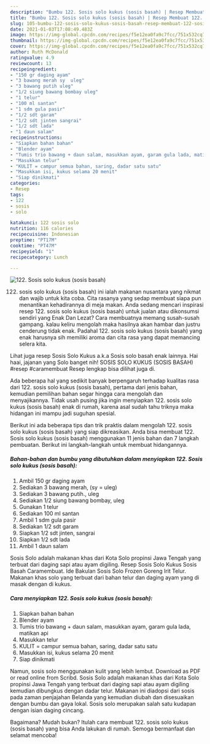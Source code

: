```yaml
---
description: "Bumbu 122. Sosis solo kukus (sosis basah) | Resep Membuat 122. Sosis solo kukus (sosis basah) Yang Paling Enak"
title: "Bumbu 122. Sosis solo kukus (sosis basah) | Resep Membuat 122. Sosis solo kukus (sosis basah) Yang Paling Enak"
slug: 105-bumbu-122-sosis-solo-kukus-sosis-basah-resep-membuat-122-sosis-solo-kukus-sosis-basah-yang-paling-enak
date: 2021-01-03T17:08:49.483Z
image: https://img-global.cpcdn.com/recipes/f5e12ea0fa9c7fcc/751x532cq70/122-sosis-solo-kukus-sosis-basah-foto-resep-utama.jpg
thumbnail: https://img-global.cpcdn.com/recipes/f5e12ea0fa9c7fcc/751x532cq70/122-sosis-solo-kukus-sosis-basah-foto-resep-utama.jpg
cover: https://img-global.cpcdn.com/recipes/f5e12ea0fa9c7fcc/751x532cq70/122-sosis-solo-kukus-sosis-basah-foto-resep-utama.jpg
author: Ruth McDonald
ratingvalue: 4.9
reviewcount: 13
recipeingredient:
- "150 gr daging ayam"
- "3 bawang merah sy  uleg"
- "3 bawang putih uleg"
- "1/2 siung bawang bombay uleg"
- "1 telur"
- "100 ml santan"
- "1 sdm gula pasir"
- "1/2 sdt garam"
- "1/2 sdt jinten sangrai"
- "1/2 sdt lada"
- "1 daun salam"
recipeinstructions:
- "Siapkan bahan bahan"
- "Blender ayam"
- "Tumis trio bawang + daun salam, masukkan ayam, garam gula lada, matikan api"
- "Masukkan telur"
- "KULIT = campur semua bahan, saring, dadar satu satu"
- "Masukkan isi, kukus selama 20 menit"
- "Siap dinikmati"
categories:
- Resep
tags:
- 122
- sosis
- solo

katakunci: 122 sosis solo 
nutrition: 116 calories
recipecuisine: Indonesian
preptime: "PT17M"
cooktime: "PT47M"
recipeyield: "1"
recipecategory: Lunch

---
```



![122. Sosis solo kukus (sosis basah)](https://img-global.cpcdn.com/recipes/f5e12ea0fa9c7fcc/751x532cq70/122-sosis-solo-kukus-sosis-basah-foto-resep-utama.jpg)


122. sosis solo kukus (sosis basah) ini ialah makanan nusantara yang nikmat dan wajib untuk kita coba. Cita rasanya yang sedap membuat siapa pun menantikan kehadirannya di meja makan.
Anda sedang mencari inspirasi resep 122. sosis solo kukus (sosis basah) untuk jualan atau dikonsumsi sendiri yang Enak Dan Lezat? Cara membuatnya memang susah-susah gampang. kalau keliru mengolah maka hasilnya akan hambar dan justru cenderung tidak enak. Padahal 122. sosis solo kukus (sosis basah) yang enak harusnya sih memiliki aroma dan cita rasa yang dapat memancing selera kita.

Lihat juga resep Sosis Solo Kukus a.k.a Sosis solo basah enak lainnya. Hai haai, jajanan yang Solo banget nih! SOSIS SOLO KUKUS (SOSIS BASAH) #resep #caramembuat Resep lengkap bisa dilihat juga di.

Ada beberapa hal yang sedikit banyak berpengaruh terhadap kualitas rasa dari 122. sosis solo kukus (sosis basah), pertama dari jenis bahan, kemudian pemilihan bahan segar hingga cara mengolah dan menyajikannya. Tidak usah pusing jika ingin menyiapkan 122. sosis solo kukus (sosis basah) enak di rumah, karena asal sudah tahu triknya maka hidangan ini mampu jadi suguhan spesial.


Berikut ini ada beberapa tips dan trik praktis dalam mengolah 122. sosis solo kukus (sosis basah) yang siap dikreasikan. Anda bisa membuat 122. Sosis solo kukus (sosis basah) menggunakan 11 jenis bahan dan 7 langkah pembuatan. Berikut ini langkah-langkah untuk membuat hidangannya.

<!--inarticleads1-->

##### Bahan-bahan dan bumbu yang dibutuhkan dalam menyiapkan 122. Sosis solo kukus (sosis basah):

1. Ambil 150 gr daging ayam
1. Sediakan 3 bawang merah, (sy = uleg)
1. Sediakan 3 bawang putih., uleg
1. Sediakan 1/2 siung bawang bombay, uleg
1. Gunakan 1 telur
1. Sediakan 100 ml santan
1. Ambil 1 sdm gula pasir
1. Sediakan 1/2 sdt garam
1. Siapkan 1/2 sdt jinten, sangrai
1. Siapkan 1/2 sdt lada
1. Ambil 1 daun salam


Sosis Solo adalah makanan khas dari Kota Solo propinsi Jawa Tengah yang terbuat dari daging sapi atau ayam digiling. Resep Sosis Solo Kukus Sosis Basah Caramembuat. Ide Bakulan Sosis Solo Frozen Goreng Irit Telur. Makanan khas solo yang terbuat dari bahan telur dan daging ayam yang di masak dengan di kukus. 

<!--inarticleads2-->

##### Cara menyiapkan 122. Sosis solo kukus (sosis basah):

1. Siapkan bahan bahan
1. Blender ayam
1. Tumis trio bawang + daun salam, masukkan ayam, garam gula lada, matikan api
1. Masukkan telur
1. KULIT = campur semua bahan, saring, dadar satu satu
1. Masukkan isi, kukus selama 20 menit
1. Siap dinikmati


Namun, sosis solo menggunakan kulit yang lebih lembut. Download as PDF or read online from Scribd. Sosis Solo adalah makanan khas dari Kota Solo propinsi Jawa Tengah yang terbuat dari daging sapi atau ayam digiling kemudian dibungkus dengan dadar telur. Makanan ini diadopsi dari sosis pada zaman penjajahan Belanda yang kemudian diubah dan disesuaikan dengan bumbu dan gaya lokal. Sosis solo merupakan salah satu kudapan dengan isian daging cincang. 

Bagaimana? Mudah bukan? Itulah cara membuat 122. sosis solo kukus (sosis basah) yang bisa Anda lakukan di rumah. Semoga bermanfaat dan selamat mencoba!
